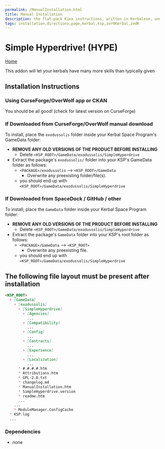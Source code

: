 ```yaml
---
permalink: /ManualInstallation.html
title: Manual Installation
description: the flat-pack Kiea instructions, written in Kerbalese, unusally present
tags: installation,directions,page,kerbal,ksp,zer0Kerbal,zedK
---
```

<!-- ManualInstallation.md v1.1.8.1
Simple Hyperdrive! (HYPE)
created: 01 Oct 2019
updated: 29 Jul 2022 -->

<!-- this file CC BY-ND 4.0 by zer0Kerbal -->
<!-- based upon work by Lisias -->

# Simple Hyperdrive! (HYPE)

[Home](./index.md)

This addon will let your kerbals have many more skills than typically given

## Installation Instructions

### Using CurseForge/OverWolf app or CKAN

You should be all good! (check for latest version on CurseForge)

### If Downloaded from CurseForge/OverWolf manual download

To install, place the `exodussolis` folder inside your Kerbal Space Program's GameData folder:

* **REMOVE ANY OLD VERSIONS OF THE PRODUCT BEFORE INSTALLING**
  * Delete `<KSP_ROOT>/GameData/exodussolis/SimpleHyperdrive`
* Extract the package's `exodussolis/` folder into your KSP's GameData folder as follows:
  * `<PACKAGE>/exodussolis` --> `<KSP_ROOT>/GameData`
    * Overwrite any preexisting folder/file(s).
  * you should end up with `<KSP_ROOT>/GameData/exodussolis/SimpleHyperdrive`

### If Downloaded from SpaceDock / GitHub / other

To install, place the `GameData` folder inside your Kerbal Space Program folder:

* **REMOVE ANY OLD VERSIONS OF THE PRODUCT BEFORE INSTALLING**
  * Delete `<KSP_ROOT>/GameData/exodussolis/SimpleHyperdrive`
* Extract the package's `GameData` folder into your KSP's root folder as follows:
  * `<PACKAGE>/GameData` --> `<KSP_ROOT>`
    * Overwrite any preexisting file.
  * you should end up with `<KSP_ROOT>/GameData/exodussolis/SimpleHyperdrive`

## The following file layout must be present after installation

```markdown
<KSP_ROOT>
  + [GameData]
    + [exodussolis]
      + [SimpleHyperdrive]
        + [Agencies]
          ...
        + [Compatibility]
          ...
        + [Config]
          ...
        + [Contracts]
          ...
        + [Experience]
          ...
        + [Localization]
          ...
      * #.#.#.#.htm
      * Attributions.htm
      * GPL-2.0.txt
      * changelog.md
      * ManualInstallation.htm
      * SimpleHyperdrive.version
      * readme.htm
      ...
    ...
    * ModuleManager.ConfigCache
  * KSP.log
  ...
```

### Dependencies

* none
